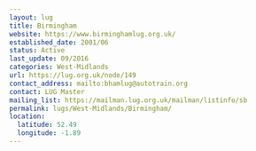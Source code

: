 ```yaml
---
layout: lug
title: Birmingham
website: https://www.birminghamlug.org.uk/
established_date: 2001/06
status: Active
last_update: 09/2016
categories: West-Midlands
url: https://lug.org.uk/node/149
contact_address: mailto:bhamlug@autotrain.org
contact: LUG Master
mailing_list: https://mailman.lug.org.uk/mailman/listinfo/sb
permalink: lugs/West-Midlands/Birmingham/
location:
  latitude: 52.49
  longitude: -1.89
---
```

